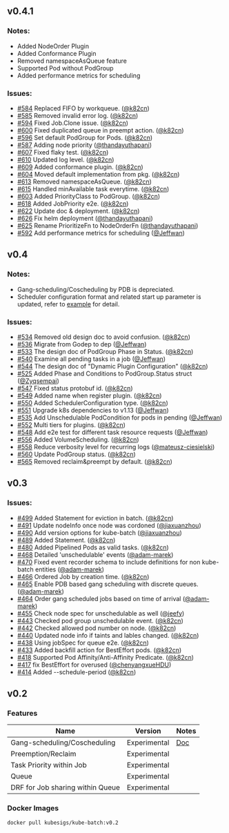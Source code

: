 ## v0.4.1

### Notes:

  * Added NodeOrder Plugin
  * Added Conformance Plugin
  * Removed namespaceAsQueue feature
  * Supported Pod without PodGroup
  * Added performance metrics for scheduling
  
### Issues:

  * [#584](https://github.com/kubernetes-sigs/kube-batch/pull/584) Replaced FIFO by workqueue. ([@k82cn](https://github.com/k82cn))
  * [#585](https://github.com/kubernetes-sigs/kube-batch/pull/585) Removed invalid error log. ([@k82cn](https://github.com/k82cn))
  * [#594](https://github.com/kubernetes-sigs/kube-batch/pull/594) Fixed Job.Clone issue. ([@k82cn](https://github.com/k82cn))
  * [#600](https://github.com/kubernetes-sigs/kube-batch/pull/600) Fixed duplicated queue in preempt action. ([@k82cn](https://github.com/k82cn))
  * [#596](https://github.com/kubernetes-sigs/kube-batch/pull/596) Set default PodGroup for Pods. ([@k82cn](https://github.com/k82cn))
  * [#587](https://github.com/kubernetes-sigs/kube-batch/pull/587) Adding node priority ([@thandayuthapani](https://github.com/thandayuthapani))
  * [#607](https://github.com/kubernetes-sigs/kube-batch/pull/607) Fixed flaky test. ([@k82cn](https://github.com/k82cn))
  * [#610](https://github.com/kubernetes-sigs/kube-batch/pull/610) Updated log level. ([@k82cn](https://github.com/k82cn))
  * [#609](https://github.com/kubernetes-sigs/kube-batch/pull/609) Added conformance plugin. ([@k82cn](https://github.com/k82cn))
  * [#604](https://github.com/kubernetes-sigs/kube-batch/pull/604) Moved default implementation from pkg. ([@k82cn](https://github.com/k82cn))
  * [#613](https://github.com/kubernetes-sigs/kube-batch/pull/613) Removed namespaceAsQueue. ([@k82cn](https://github.com/k82cn))
  * [#615](https://github.com/kubernetes-sigs/kube-batch/pull/615) Handled minAvailable task everytime. ([@k82cn](https://github.com/k82cn))
  * [#603](https://github.com/kubernetes-sigs/kube-batch/pull/603) Added PriorityClass to PodGroup. ([@k82cn](https://github.com/k82cn))
  * [#618](https://github.com/kubernetes-sigs/kube-batch/pull/618) Added JobPriority e2e. ([@k82cn](https://github.com/k82cn))
  * [#622](https://github.com/kubernetes-sigs/kube-batch/pull/622) Update doc & deployment. ([@k82cn](https://github.com/k82cn))
  * [#626](https://github.com/kubernetes-sigs/kube-batch/pull/626) Fix helm deployment ([@thandayuthapani](https://github.com/thandayuthapani))
  * [#625](https://github.com/kubernetes-sigs/kube-batch/pull/625) Rename PrioritizeFn to NodeOrderFn ([@thandayuthapani](https://github.com/thandayuthapani))
  * [#592](https://github.com/kubernetes-sigs/kube-batch/pull/592) Add performance metrics for scheduling ([@Jeffwan](https://github.com/Jeffwan))

## v0.4

### Notes:

  * Gang-scheduling/Coscheduling by PDB is depreciated.
  * Scheduler configuration format and related start up parameter is updated, refer to [example](https://github.com/kubernetes-sigs/kube-batch/blob/release-0.4/example/kube-batch-conf.yaml) for detail.

### Issues:

  * [#534](https://github.com/kubernetes-sigs/kube-batch/pull/534) Removed old design doc to avoid confusion. ([@k82cn](https://github.com/k82cn))
  * [#536](https://github.com/kubernetes-sigs/kube-batch/pull/536) Migrate from Godep to dep ([@Jeffwan](https://github.com/Jeffwan))
  * [#533](https://github.com/kubernetes-sigs/kube-batch/pull/533) The design doc of PodGroup Phase in Status. ([@k82cn](https://github.com/k82cn))
  * [#540](https://github.com/kubernetes-sigs/kube-batch/pull/540) Examine all pending tasks in a job ([@Jeffwan](https://github.com/Jeffwan))
  * [#544](https://github.com/kubernetes-sigs/kube-batch/pull/544) The design doc of "Dynamic Plugin Configuration" ([@k82cn](https://github.com/k82cn))
  * [#525](https://github.com/kubernetes-sigs/kube-batch/pull/525) Added Phase and Conditions to PodGroup.Status struct ([@Zyqsempai](https://github.com/Zyqsempai))
  * [#547](https://github.com/kubernetes-sigs/kube-batch/pull/547) Fixed status protobuf id. ([@k82cn](https://github.com/k82cn))
  * [#549](https://github.com/kubernetes-sigs/kube-batch/pull/549) Added name when register plugin. ([@k82cn](https://github.com/k82cn))
  * [#550](https://github.com/kubernetes-sigs/kube-batch/pull/550) Added SchedulerConfiguration type. ([@k82cn](https://github.com/k82cn))
  * [#551](https://github.com/kubernetes-sigs/kube-batch/pull/551) Upgrade k8s dependencies to v1.13 ([@Jeffwan](https://github.com/Jeffwan))
  * [#535](https://github.com/kubernetes-sigs/kube-batch/pull/535) Add Unschedulable PodCondition for pods in pending ([@Jeffwan](https://github.com/Jeffwan))
  * [#552](https://github.com/kubernetes-sigs/kube-batch/pull/552) Multi tiers for plugins. ([@k82cn](https://github.com/k82cn))
  * [#548](https://github.com/kubernetes-sigs/kube-batch/pull/548) Add e2e test for different task resource requests ([@Jeffwan](https://github.com/Jeffwan))
  * [#556](https://github.com/kubernetes-sigs/kube-batch/pull/556) Added VolumeScheduling. ([@k82cn](https://github.com/k82cn))
  * [#558](https://github.com/kubernetes-sigs/kube-batch/pull/558) Reduce verbosity level for recurring logs ([@mateusz-ciesielski](https://github.com/mateusz-ciesielski))
  * [#560](https://github.com/kubernetes-sigs/kube-batch/pull/560) Update PodGroup status. ([@k82cn](https://github.com/k82cn))
  * [#565](https://github.com/kubernetes-sigs/kube-batch/pull/565) Removed reclaim&preempt by default. ([@k82cn](https://github.com/k82cn))

## v0.3

### Issues:

  * [#499](https://github.com/kubernetes-sigs/kube-batch/pull/499) Added Statement for eviction in batch. ([@k82cn](http://github.com/k82cn))
  * [#491](https://github.com/kubernetes-sigs/kube-batch/pull/491) Update nodeInfo once node was cordoned ([@jiaxuanzhou](http://github.com/jiaxuanzhou))
  * [#490](https://github.com/kubernetes-sigs/kube-batch/pull/490) Add version options for kube-batch ([@jiaxuanzhou](http://github.com/jiaxuanzhou))
  * [#489](https://github.com/kubernetes-sigs/kube-batch/pull/489) Added Statement. ([@k82cn](http://github.com/k82cn))
  * [#480](https://github.com/kubernetes-sigs/kube-batch/pull/480) Added Pipelined Pods as valid tasks. ([@k82cn](http://github.com/k82cn))
  * [#468](https://github.com/kubernetes-sigs/kube-batch/pull/468) Detailed 'unschedulable' events ([@adam-marek](http://github.com/adam-marek))
  * [#470](https://github.com/kubernetes-sigs/kube-batch/pull/470) Fixed event recorder schema to include definitions for non kube-batch entities ([@adam-marek](http://github.com/adam-marek))
  * [#466](https://github.com/kubernetes-sigs/kube-batch/pull/466) Ordered Job by creation time. ([@k82cn](http://github.com/k82cn))
  * [#465](https://github.com/kubernetes-sigs/kube-batch/pull/465) Enable PDB based gang scheduling with discrete queues. ([@adam-marek](http://github.com/adam-marek))
  * [#464](https://github.com/kubernetes-sigs/kube-batch/pull/464) Order gang scheduled jobs based on time of arrival ([@adam-marek](http://github.com/adam-marek))
  * [#455](https://github.com/kubernetes-sigs/kube-batch/pull/455) Check node spec for unschedulable as well ([@jeefy](http://github.com/jeefy))
  * [#443](https://github.com/kubernetes-sigs/kube-batch/pull/443) Checked pod group unschedulable event. ([@k82cn](http://github.com/k82cn))
  * [#442](https://github.com/kubernetes-sigs/kube-batch/pull/442) Checked allowed pod number on node. ([@k82cn](http://github.com/k82cn))
  * [#440](https://github.com/kubernetes-sigs/kube-batch/pull/440) Updated node info if taints and lables changed. ([@k82cn](http://github.com/k82cn))
  * [#438](https://github.com/kubernetes-sigs/kube-batch/pull/438) Using jobSpec for queue e2e. ([@k82cn](http://github.com/k82cn))
  * [#433](https://github.com/kubernetes-sigs/kube-batch/pull/433) Added backfill action for BestEffort pods. ([@k82cn](http://github.com/k82cn))
  * [#418](https://github.com/kubernetes-sigs/kube-batch/pull/418) Supported Pod Affinity/Anti-Affinity Predicate. ([@k82cn](http://github.com/k82cn))
  * [#417](https://github.com/kubernetes-sigs/kube-batch/pull/417) fix BestEffort for overused ([@chenyangxueHDU](http://github.com/chenyangxueHDU))
  * [#414](https://github.com/kubernetes-sigs/kube-batch/pull/414) Added --schedule-period ([@k82cn](http://github.com/k82cn))

## v0.2

### Features

| Name                             | Version      | Notes                                                    |
| -------------------------------- | ------------ | -------------------------------------------------------- |
| Gang-scheduling/Coscheduling     | Experimental | [Doc](https://github.com/kubernetes/community/pull/2337) |
| Preemption/Reclaim               | Experimental |                                                          |
| Task Priority within Job         | Experimental |                                                          |
| Queue                            | Experimental |                                                          |
| DRF for Job sharing within Queue | Experimental |                                                          |


### Docker Images

```shell
docker pull kubesigs/kube-batch:v0.2
```

